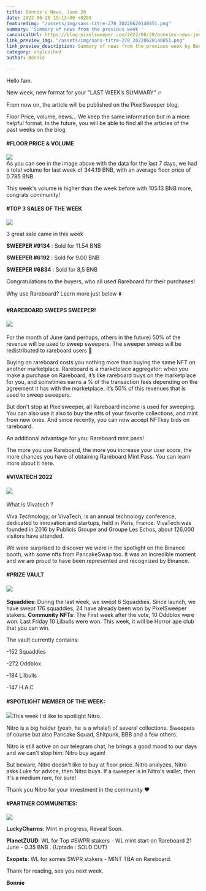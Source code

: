 ```yaml
---
title: Bonnie's News, June 20
date: 2022-06-20 19:13:00 +0200
featuredimg: "/assets/img/sans-titre-270_20220620140851.png"
summary: 'Summary of news from the previous week '
canonicalUrl: https://blog.pixelsweeper.com/2022/06/20/bonnies-news-jun-20
link_preview_img: "/assets/img/sans-titre-270_20220620140851.png"
link_preview_description: Summary of news from the previous week by Bonnie
category: unplusihed
author: Bonnie

---
```

Hello fam.

New week, new format for your "LAST WEEK’s SUMMARY" 🔥

From now on, the article will be published on the PixelSweeper blog.

Floor Price, volume, news... We keep the same information but in a more helpful format. In the future, you will be able to find all the articles of the past weeks on the blog.

#### **#FLOOR PRICE & VOLUME**

![](/assets/img/sans-titre-271_20220620100111.png)  
As you can see in the image above with the data for the last 7 days, we had a total volume for last week of 344.19 BNB, with an average floor price of 0.785 BNB.

This week's volume is higher than the week before with 105.13 BNB more, congrats community!

#### #TOP 3 SALES OF THE WEEK

![](/assets/img/sans-titre-271_20220620101213.png)

3 great sale came in this week

**SWEEPER #9134** : Sold for 11.54 BNB

**SWEEPER #6192** : Sold for 9.00 BNB

**SWEEPER #6834** : Sold for 8,5 BNB

Congratulations to the buyers, who all used Rareboard for their purchases!

Why use Rareboard? Learn more just below ⬇️

#### **#RAREBOARD SWEEPS SWEEPER!**

#### ![](/assets/img/sans-titre-271_20220620130210.png)

For the month of June (and perhaps, others in the future) 50% of the revenue will be used to sweep sweepers. The sweeper sweep will be redistributed to rareboard users 👀

Buying on rareboard costs you nothing more than buying the same NFT on another marketplace. Rareboard is a marketplace aggregator: when you make a purchase on Rareboard, it’s like rareboard buys on the marketplace for you, and sometimes earns a % of the transaction fees depending on the agreement  it has with the marketplace. It’s 50% of this revenues that is used to sweep sweepers.

But don't stop at Pixelsweeper, all Rareboard income is used for sweeping. You can also use it also to buy the nfts of your favorite collections, and mint from new ones. And since recently, you can now accept NFTkey bids on rareboard.

An additional advantage for you: Rareboard mint pass!

The more you use Rareboard, the more you increase your user score, the more chances you have of obtaining Rareboard Mint Pass. You can learn more about it here.

#### **#VIVATECH 2022**

#### ![](/assets/img/sans-titre-271_20220620130250.png)

What is Vivatech ?

Viva Technology, or VivaTech, is an annual technology conference, dedicated to innovation and startups, held in Paris, France. VivaTech was founded in 2016 by Publicis Groupe and Groupe Les Echos, about 126,000 visitors have attended.

We were surprised to discover we were in the spotlight on the Binance booth, with some nfts from PancakeSwap too. It was an incredible moment and we are proud to have been represented and recognized by Binance.

#### **#PRIZE VAULT**

#### ![](/assets/img/sans-titre-271_20220620130047.png)

**Squaddies**:  During the last week, we swept 6 Squaddies. Since launch, we have swept 176 squaddies, 24 have already been won by PixelSweeper stakers. **Community NFTs**: The First week after the vote, 10 Oddblox were won. Last Friday 10 Lilbulls were won. This week, it will be Horror ape club that you can win.

The vault currently contains:

\-152 Squaddies

\-272 Oddblox

\-184 Lilbulls

\-147 H.A.C

#### **#SPOTLIGHT MEMBER OF THE WEEK:**

![](/assets/img/sans-titre-271_20220620125741.png)This week I'd like to spotlight Nitro.

Nitro is a big holder (yeah, he is a whale!) of several collections. Sweepers of course but also Pancake Squad, Shitpunk, BBB and a few others.

Nitro is still active on our telegram chat, he brings a good mood to our days and we can't stop him: Nitro buy again!

But beware, Nitro doesn't like to buy at floor price. Nitro analyzes, Nitro asks Luke for advice, then Nitro buys. If a sweeper is in Nitro's wallet, then it's a medium rare, for sure!

Thank you Nitro for your investment in the community ❤️

#### **#PARTNER COMMUNITIES:**

![](/assets/img/sans-titre-271_20220620120750.png)

**LuckyCharms**: Mint in progress, Reveal Soon.

**PlanetZUUD**: WL for Top #SWPR stakers - WL mint start on Rareboard 21 June - 0.35 BNB . (Uptade : SOLD OUT)

**Exopets**: WL for somes SWPR stakers - MINT TBA on Rareboard.

Thank for reading, see you next week.

**Bonnie**